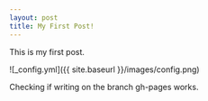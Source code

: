 ```yaml
---
layout: post
title: My First Post!
---
```


This is my first post.

![_config.yml]({{ site.baseurl }}/images/config.png)

Checking if writing on the branch gh-pages works.
